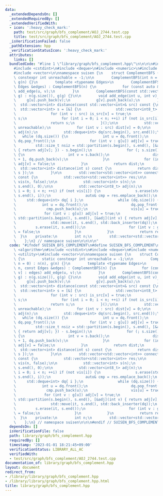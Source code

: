 ```yaml
---
data:
  _extendedDependsOn: []
  _extendedRequiredBy: []
  _extendedVerifiedWith:
  - icon: ':heavy_check_mark:'
    path: test/src/graph/bfs_complement/AOJ_2744.test.cpp
    title: test/src/graph/bfs_complement/AOJ_2744.test.cpp
  _isVerificationFailed: false
  _pathExtension: hpp
  _verificationStatusIcon: ':heavy_check_mark:'
  attributes:
    links: []
  bundledCode: "#line 1 \"library/graph/bfs_complement.hpp\"\n\n\n\n#include <algorithm>\n\
    #include <cstdint>\n#include <deque>\n#include <numeric>\n#include <utility>\n\
    #include <vector>\n\nnamespace suisen {\n    struct ComplementBFS {\n        static\
    \ constexpr int unreachable = -1;\n\n        ComplementBFS(int n = 0) : n(n),\
    \ g(n) {}\n        template <typename Edges>\n        ComplementBFS(int n, const\
    \ Edges &edges) : ComplementBFS(n) {\n            for (const auto &[u, v] : edges)\
    \ add_edge(u, v);\n        }\n        ComplementBFS(const std::vector<std::vector<int>>&\
    \ g) : n(g.size()), g(g) {}\n\n        void add_edge(int u, int v) {\n       \
    \     g[u].push_back(v);\n            g[v].push_back(u);\n        }\n\n      \
    \  std::vector<int> distance(const std::vector<int>& src) const {\n          \
    \  std::vector<int> s = [&] {\n                std::vector<int8_t> is_src(n);\n\
    \                for (int v : src) is_src[v] = true;\n                std::vector<int>\
    \ s;\n                for (int i = 0; i < n; ++i) if (not is_src[i]) s.push_back(i);\n\
    \                return s;\n            }();\n\n            std::vector<int> dist(n,\
    \ unreachable);\n            for (int v : src) dist[v] = 0;\n\n            std::vector<int8_t>\
    \ adj(n);\n            std::deque<int> dq(src.begin(), src.end());\n         \
    \   while (dq.size()) {\n                int u = dq.front();\n               \
    \ dq.pop_front();\n                for (int v : g[u]) adj[v] = true;\n       \
    \         std::size_t nsiz = std::partition(s.begin(), s.end(), [&adj](int v)\
    \ { return adj[v]; }) - s.begin();\n                for (; s.size() > nsiz; s.pop_back())\
    \ {\n                    int v = s.back();\n                    dist[v] = dist[u]\
    \ + 1, dq.push_back(v);\n                }\n                for (int v : g[u])\
    \ adj[v] = false;\n            }\n            return dist;\n        }\n      \
    \  std::vector<int> distance(int s) const {\n            return distance(std::vector<int>{\
    \ s });\n        }\n\n        std::vector<std::vector<int>> connected_components()\
    \ const {\n            std::vector<std::vector<int>> res;\n\n            std::vector<int8_t>\
    \ vis(n, false);\n\n            std::vector<int> s(n);\n            std::iota(s.begin(),\
    \ s.end(), 0);\n\n            std::vector<int8_t> adj(n);\n            for (int\
    \ i = 0; i < n; ++i) if (not vis[i]) {\n                s.erase(std::find(s.begin(),\
    \ s.end(), i));\n                auto& cmp = res.emplace_back();\n           \
    \     std::deque<int> dq{ i };\n                while (dq.size()) {\n        \
    \            int u = dq.front();\n                    dq.pop_front();\n      \
    \              cmp.push_back(u);\n                    vis[u] = true;\n       \
    \             for (int v : g[u]) adj[v] = true;\n                    auto it =\
    \ std::partition(s.begin(), s.end(), [&adj](int v) { return adj[v]; });\n    \
    \                std::move(it, s.end(), std::back_inserter(dq));\n           \
    \         s.erase(it, s.end());\n                    for (int v : g[u]) adj[v]\
    \ = false;\n                }\n            }\n            return res;\n      \
    \  }\n    private:\n        int n;\n        std::vector<std::vector<int>> g;\n\
    \    };\n} // namespace suisen\n\n\n\n"
  code: "#ifndef SUISEN_BFS_COMPLEMENT\n#define SUISEN_BFS_COMPLEMENT\n\n#include\
    \ <algorithm>\n#include <cstdint>\n#include <deque>\n#include <numeric>\n#include\
    \ <utility>\n#include <vector>\n\nnamespace suisen {\n    struct ComplementBFS\
    \ {\n        static constexpr int unreachable = -1;\n\n        ComplementBFS(int\
    \ n = 0) : n(n), g(n) {}\n        template <typename Edges>\n        ComplementBFS(int\
    \ n, const Edges &edges) : ComplementBFS(n) {\n            for (const auto &[u,\
    \ v] : edges) add_edge(u, v);\n        }\n        ComplementBFS(const std::vector<std::vector<int>>&\
    \ g) : n(g.size()), g(g) {}\n\n        void add_edge(int u, int v) {\n       \
    \     g[u].push_back(v);\n            g[v].push_back(u);\n        }\n\n      \
    \  std::vector<int> distance(const std::vector<int>& src) const {\n          \
    \  std::vector<int> s = [&] {\n                std::vector<int8_t> is_src(n);\n\
    \                for (int v : src) is_src[v] = true;\n                std::vector<int>\
    \ s;\n                for (int i = 0; i < n; ++i) if (not is_src[i]) s.push_back(i);\n\
    \                return s;\n            }();\n\n            std::vector<int> dist(n,\
    \ unreachable);\n            for (int v : src) dist[v] = 0;\n\n            std::vector<int8_t>\
    \ adj(n);\n            std::deque<int> dq(src.begin(), src.end());\n         \
    \   while (dq.size()) {\n                int u = dq.front();\n               \
    \ dq.pop_front();\n                for (int v : g[u]) adj[v] = true;\n       \
    \         std::size_t nsiz = std::partition(s.begin(), s.end(), [&adj](int v)\
    \ { return adj[v]; }) - s.begin();\n                for (; s.size() > nsiz; s.pop_back())\
    \ {\n                    int v = s.back();\n                    dist[v] = dist[u]\
    \ + 1, dq.push_back(v);\n                }\n                for (int v : g[u])\
    \ adj[v] = false;\n            }\n            return dist;\n        }\n      \
    \  std::vector<int> distance(int s) const {\n            return distance(std::vector<int>{\
    \ s });\n        }\n\n        std::vector<std::vector<int>> connected_components()\
    \ const {\n            std::vector<std::vector<int>> res;\n\n            std::vector<int8_t>\
    \ vis(n, false);\n\n            std::vector<int> s(n);\n            std::iota(s.begin(),\
    \ s.end(), 0);\n\n            std::vector<int8_t> adj(n);\n            for (int\
    \ i = 0; i < n; ++i) if (not vis[i]) {\n                s.erase(std::find(s.begin(),\
    \ s.end(), i));\n                auto& cmp = res.emplace_back();\n           \
    \     std::deque<int> dq{ i };\n                while (dq.size()) {\n        \
    \            int u = dq.front();\n                    dq.pop_front();\n      \
    \              cmp.push_back(u);\n                    vis[u] = true;\n       \
    \             for (int v : g[u]) adj[v] = true;\n                    auto it =\
    \ std::partition(s.begin(), s.end(), [&adj](int v) { return adj[v]; });\n    \
    \                std::move(it, s.end(), std::back_inserter(dq));\n           \
    \         s.erase(it, s.end());\n                    for (int v : g[u]) adj[v]\
    \ = false;\n                }\n            }\n            return res;\n      \
    \  }\n    private:\n        int n;\n        std::vector<std::vector<int>> g;\n\
    \    };\n} // namespace suisen\n\n\n#endif // SUISEN_BFS_COMPLEMENT\n"
  dependsOn: []
  isVerificationFile: false
  path: library/graph/bfs_complement.hpp
  requiredBy: []
  timestamp: '2023-01-01 18:21:45+09:00'
  verificationStatus: LIBRARY_ALL_AC
  verifiedWith:
  - test/src/graph/bfs_complement/AOJ_2744.test.cpp
documentation_of: library/graph/bfs_complement.hpp
layout: document
redirect_from:
- /library/library/graph/bfs_complement.hpp
- /library/library/graph/bfs_complement.hpp.html
title: library/graph/bfs_complement.hpp
---
```

